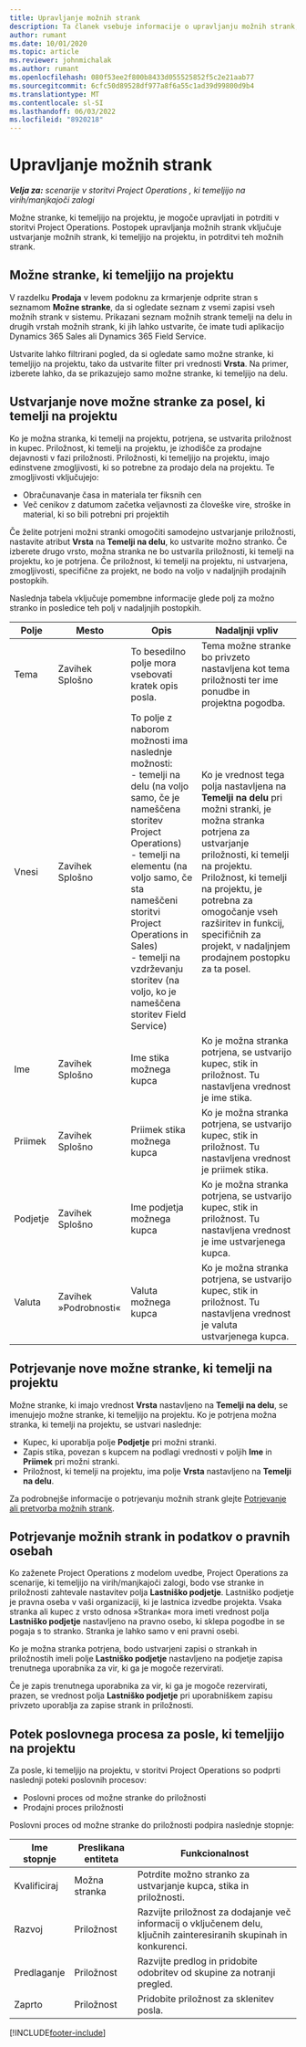 ```yaml
---
title: Upravljanje možnih strank
description: Ta članek vsebuje informacije o upravljanju možnih strank, ki temeljijo na projektu (Pro).
author: rumant
ms.date: 10/01/2020
ms.topic: article
ms.reviewer: johnmichalak
ms.author: rumant
ms.openlocfilehash: 080f53ee2f800b8433d055525852f5c2e21aab77
ms.sourcegitcommit: 6cfc50d89528df977a8f6a55c1ad39d99800d9b4
ms.translationtype: MT
ms.contentlocale: sl-SI
ms.lasthandoff: 06/03/2022
ms.locfileid: "8920218"
---
```

# <a name="manage-leads"></a>Upravljanje možnih strank

_**Velja za:** scenarije v storitvi Project Operations , ki temeljijo na virih/manjkajoči zalogi_

Možne stranke, ki temeljijo na projektu, je mogoče upravljati in potrditi v storitvi Project Operations. Postopek upravljanja možnih strank vključuje ustvarjanje možnih strank, ki temeljijo na projektu, in potrditvi teh možnih strank. 

## <a name="project-sales-leads"></a>Možne stranke, ki temeljijo na projektu

V razdelku **Prodaja** v levem podoknu za krmarjenje odprite stran s seznamom **Možne stranke**, da si ogledate seznam z vsemi zapisi vseh možnih strank v sistemu. Prikazani seznam možnih strank temelji na delu in drugih vrstah možnih strank, ki jih lahko ustvarite, če imate tudi aplikacijo Dynamics 365 Sales ali Dynamics 365 Field Service.

Ustvarite lahko filtrirani pogled, da si ogledate samo možne stranke, ki temeljijo na projektu, tako da ustvarite filter pri vrednosti **Vrsta**. Na primer, izberete lahko, da se prikazujejo samo možne stranke, ki temeljijo na delu.

## <a name="create-a-new-lead-for-a-project-based-deal"></a>Ustvarjanje nove možne stranke za posel, ki temelji na projektu

Ko je možna stranka, ki temelji na projektu, potrjena, se ustvarita priložnost in kupec. Priložnost, ki temelji na projektu, je izhodišče za prodajne dejavnosti v fazi priložnosti. Priložnosti, ki temeljijo na projektu, imajo edinstvene zmogljivosti, ki so potrebne za prodajo dela na projektu. Te zmogljivosti vključujejo:

- Obračunavanje časa in materiala ter fiksnih cen
- Več cenikov z datumom začetka veljavnosti za človeške vire, stroške in material, ki so bili potrebni pri projektih

Če želite potrjeni možni stranki omogočiti samodejno ustvarjanje priložnosti, nastavite atribut **Vrsta** na **Temelji na delu**, ko ustvarite možno stranko. Če izberete drugo vrsto, možna stranka ne bo ustvarila priložnosti, ki temelji na projektu, ko je potrjena. Če priložnost, ki temelji na projektu, ni ustvarjena, zmogljivosti, specifične za projekt, ne bodo na voljo v nadaljnjih prodajnih postopkih.

Naslednja tabela vključuje pomembne informacije glede polj za možno stranko in posledice teh polj v nadaljnjih postopkih.
 
| **Polje** | **Mesto** | **Opis** | **Nadaljnji vpliv** |
| --- | --- | --- | --- |
| Tema | Zavihek Splošno | To besedilno polje mora vsebovati kratek opis posla. | Tema možne stranke bo privzeto nastavljena kot tema priložnosti ter ime ponudbe in projektna pogodba. |
| Vnesi | Zavihek Splošno | To polje z naborom možnosti ima naslednje možnosti:</br>- temelji na delu (na voljo samo, če je nameščena storitev Project Operations)</br>- temelji na elementu (na voljo samo, če sta nameščeni storitvi Project Operations in Sales)</br>- temelji na vzdrževanju storitev (na voljo, ko je nameščena storitev Field Service) | Ko je vrednost tega polja nastavljena na **Temelji na delu** pri možni stranki, je možna stranka potrjena za ustvarjanje priložnosti, ki temelji na projektu. Priložnost, ki temelji na projektu, je potrebna za omogočanje vseh razširitev in funkcij, specifičnih za projekt, v nadaljnjem prodajnem postopku za ta posel. |
| Ime | Zavihek Splošno | Ime stika možnega kupca | Ko je možna stranka potrjena, se ustvarijo kupec, stik in priložnost. Tu nastavljena vrednost je ime stika. |
| Priimek | Zavihek Splošno | Priimek stika možnega kupca | Ko je možna stranka potrjena, se ustvarijo kupec, stik in priložnost. Tu nastavljena vrednost je priimek stika. |
| Podjetje | Zavihek Splošno | Ime podjetja možnega kupca | Ko je možna stranka potrjena, se ustvarijo kupec, stik in priložnost. Tu nastavljena vrednost je ime ustvarjenega kupca. |
| Valuta | Zavihek »Podrobnosti« | Valuta možnega kupca | Ko je možna stranka potrjena, se ustvarijo kupec, stik in priložnost. Tu nastavljena vrednost je valuta ustvarjenega kupca. |

## <a name="qualify-a-new-project-based-lead"></a>Potrjevanje nove možne stranke, ki temelji na projektu

Možne stranke, ki imajo vrednost **Vrsta** nastavljeno na **Temelji na delu**, se imenujejo možne stranke, ki temeljijo na projektu. Ko je potrjena možna stranka, ki temelji na projektu, se ustvari naslednje:

- Kupec, ki uporablja polje **Podjetje** pri možni stranki.
- Zapis stika, povezan s kupcem na podlagi vrednosti v poljih **Ime** in **Priimek** pri možni stranki.
- Priložnost, ki temelji na projektu, ima polje **Vrsta** nastavljeno na **Temelji na delu**.

Za podrobnejše informacije o potrjevanju možnih strank glejte [Potrjevanje ali pretvorba možnih strank](/dynamics365/sales-enterprise/qualify-lead-convert-opportunity-sales).

## <a name="lead-qualification-and-legal-entity-information"></a>Potrjevanje možnih strank in podatkov o pravnih osebah 

Ko zaženete Project Operations z modelom uvedbe, Project Operations za scenarije, ki temeljijo na virih/manjkajoči zalogi, bodo vse stranke in priložnosti zahtevale nastavitev polja **Lastniško podjetje**. Lastniško podjetje je pravna oseba v vaši organizaciji, ki je lastnica izvedbe projekta. Vsaka stranka ali kupec z vrsto odnosa »Stranka« mora imeti vrednost polja **Lastniško podjetje** nastavljeno na pravno osebo, ki sklepa pogodbe in se pogaja s to stranko. Stranka je lahko samo v eni pravni osebi.

Ko je možna stranka potrjena, bodo ustvarjeni zapisi o strankah in priložnostih imeli polje **Lastniško podjetje** nastavljeno na podjetje zapisa trenutnega uporabnika za vir, ki ga je mogoče rezervirati.

Če je zapis trenutnega uporabnika za vir, ki ga je mogoče rezervirati, prazen, se vrednost polja **Lastniško podjetje** pri uporabniškem zapisu privzeto uporablja za zapise strank in priložnosti.

## <a name="business-process-flow-for-project-based-deals"></a>Potek poslovnega procesa za posle, ki temeljijo na projektu

Za posle, ki temeljijo na projektu, v storitvi Project Operations so podprti naslednji poteki poslovnih procesov:

- Poslovni proces od možne stranke do priložnosti
- Prodajni proces priložnosti

Poslovni proces od možne stranke do priložnosti podpira naslednje stopnje:

| Ime stopnje | Preslikana entiteta | Funkcionalnost |
| --- | --- | --- |
| Kvalificiraj | Možna stranka | Potrdite možno stranko za ustvarjanje kupca, stika in priložnosti. |
| Razvoj | Priložnost | Razvijte priložnost za dodajanje več informacij o vključenem delu, ključnih zainteresiranih skupinah in konkurenci. |
| Predlaganje | Priložnost | Razvijte predlog in pridobite odobritev od skupine za notranji pregled. |
| Zaprto | Priložnost | Pridobite priložnost za sklenitev posla. |


[!INCLUDE[footer-include](../includes/footer-banner.md)]